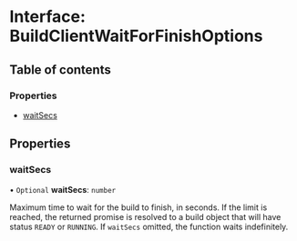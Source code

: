 # Interface: BuildClientWaitForFinishOptions

## Table of contents

### Properties

- [waitSecs](BuildClientWaitForFinishOptions.md#waitsecs)

## Properties

### <a id="waitsecs" name="waitsecs"></a> waitSecs

• `Optional` **waitSecs**: `number`

Maximum time to wait for the build to finish, in seconds.
If the limit is reached, the returned promise is resolved to a build object that will have
status `READY` or `RUNNING`. If `waitSecs` omitted, the function waits indefinitely.
